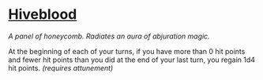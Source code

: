 # [Hiveblood](https://hollowknight.wiki/w/Hiveblood)

*A panel of honeycomb. Radiates an aura of abjuration magic.*

At the beginning of each of your turns, if you have more than 0 hit points and fewer hit points than you did at the end of your last turn, you regain 1d4 hit points. *(requires attunement)*
